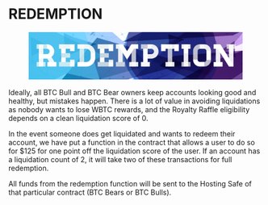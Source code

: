 # REDEMPTION

<figure><img src="../../../.gitbook/assets/image (2) (6).png" alt=""><figcaption></figcaption></figure>

Ideally, all BTC Bull and BTC Bear owners keep accounts looking good and healthy, but mistakes happen. There is a lot of value in avoiding liquidations as nobody wants to lose WBTC rewards, and the Royalty Raffle eligibility depends on a clean liquidation score of 0. &#x20;

In the event someone does get liquidated and wants to redeem their account, we have put a function in the contract that allows a user to do so for $125 for one point off the liquidation score of the user. If an account has a liquidation count of 2, it will take two of these transactions for full redemption.&#x20;

All funds from the redemption function will be sent to the Hosting Safe of that particular contract (BTC Bears or BTC Bulls). &#x20;

